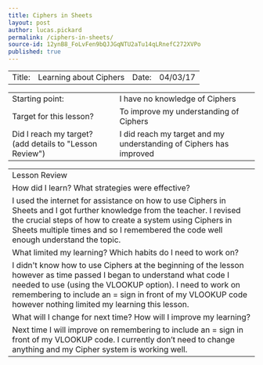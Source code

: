 ```yaml
---
title: Ciphers in Sheets
layout: post
author: lucas.pickard
permalink: /ciphers-in-sheets/
source-id: 12ynB8_FoLvFen9bQJJGqNTU2aTu14qLRnefC272XVPo
published: true
---
```

<table>
  <tr>
    <td>Title:  </td>
    <td>Learning about Ciphers</td>
    <td> Date:  </td>
    <td>04/03/17</td>
  </tr>
</table>


<table>
  <tr>
    <td>Starting point:</td>
    <td>I have no knowledge of Ciphers</td>
  </tr>
  <tr>
    <td>Target for this lesson?</td>
    <td>To improve my understanding of Ciphers</td>
  </tr>
  <tr>
    <td>Did I reach my target? 
(add details to "Lesson Review")</td>
    <td>I did reach my target and my understanding of Ciphers has improved </td>
  </tr>
</table>


<table>
  <tr>
    <td>Lesson Review</td>
  </tr>
  <tr>
    <td>How did I learn? What strategies were effective? </td>
  </tr>
  <tr>
    <td>I used the internet for assistance on how to use Ciphers in Sheets and I got further knowledge from the teacher. I revised the crucial steps of how to create a system using Ciphers in Sheets multiple times and so I remembered the code well enough understand the topic.

</td>
  </tr>
  <tr>
    <td>What limited my learning? Which habits do I need to work on? </td>
  </tr>
  <tr>
    <td>I didn't know how to use Ciphers at the beginning of the lesson however as time passed I began to understand what code I needed to use (using the VLOOKUP option). I need to work on remembering to include an = sign in front of my VLOOKUP code however nothing limited my learning this lesson.</td>
  </tr>
  <tr>
    <td>What will I change for next time? How will I improve my learning?</td>
  </tr>
  <tr>
    <td>Next time I will improve on remembering to include an = sign in front of my VLOOKUP code. I currently don’t need to change anything and my Cipher system is working well.
</td>
  </tr>
</table>


